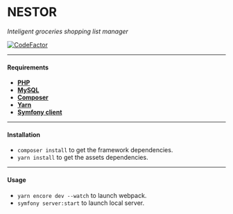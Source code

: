 # NESTOR

*Inteligent groceries shopping list manager*

[![CodeFactor](https://www.codefactor.io/repository/github/lionel-d/nestor/badge/develop)](https://www.codefactor.io/repository/github/lionel-d/nestor/overview/develop)

---

#### Requirements

- **[PHP](https://www.php.net/)**
- **[MySQL](https://www.mysql.com/)**
- **[Composer](https://getcomposer.org/)**
- **[Yarn](https://yarnpkg.com)**
- **[Symfony client](https://symfony.com/download)**

---

#### Installation

- `composer install` to get the framework dependencies.
- `yarn install` to get the assets dependencies.

---

#### Usage

- `yarn encore dev --watch` to launch webpack.
- `symfony server:start` to launch local server.
